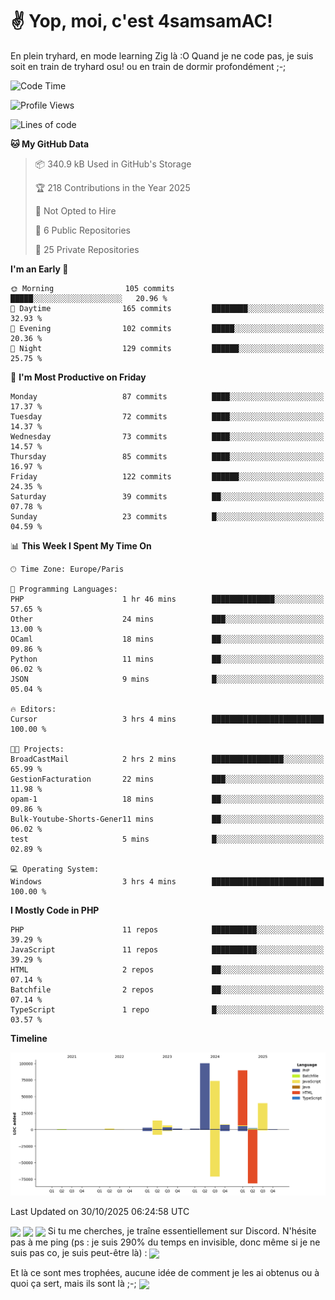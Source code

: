 # ✌ Yop, moi, c'est 4samsamAC!

En plein tryhard, en mode learning Zig là :O Quand je ne code pas, je suis soit en train de tryhard osu! ou en train de dormir profondément ;-;

<!--START_SECTION:waka-->
![Code Time](http://img.shields.io/badge/Code%20Time-911%20hrs%2014%20mins-blue)

![Profile Views](http://img.shields.io/badge/Profile%20Views-0-blue)

![Lines of code](https://img.shields.io/badge/From%20Hello%20World%20I%27ve%20Written-342.9%20thousand%20lines%20of%20code-blue)

**🐱 My GitHub Data** 

> 📦 340.9 kB Used in GitHub's Storage 
 > 
> 🏆 218 Contributions in the Year 2025
 > 
> 🚫 Not Opted to Hire
 > 
> 📜 6 Public Repositories 
 > 
> 🔑 25 Private Repositories 
 > 
**I'm an Early 🐤** 

```text
🌞 Morning                105 commits         █████░░░░░░░░░░░░░░░░░░░░   20.96 % 
🌆 Daytime                165 commits         ████████░░░░░░░░░░░░░░░░░   32.93 % 
🌃 Evening                102 commits         █████░░░░░░░░░░░░░░░░░░░░   20.36 % 
🌙 Night                  129 commits         ██████░░░░░░░░░░░░░░░░░░░   25.75 % 
```
📅 **I'm Most Productive on Friday** 

```text
Monday                   87 commits          ████░░░░░░░░░░░░░░░░░░░░░   17.37 % 
Tuesday                  72 commits          ████░░░░░░░░░░░░░░░░░░░░░   14.37 % 
Wednesday                73 commits          ████░░░░░░░░░░░░░░░░░░░░░   14.57 % 
Thursday                 85 commits          ████░░░░░░░░░░░░░░░░░░░░░   16.97 % 
Friday                   122 commits         ██████░░░░░░░░░░░░░░░░░░░   24.35 % 
Saturday                 39 commits          ██░░░░░░░░░░░░░░░░░░░░░░░   07.78 % 
Sunday                   23 commits          █░░░░░░░░░░░░░░░░░░░░░░░░   04.59 % 
```


📊 **This Week I Spent My Time On** 

```text
🕑︎ Time Zone: Europe/Paris

💬 Programming Languages: 
PHP                      1 hr 46 mins        ██████████████░░░░░░░░░░░   57.65 % 
Other                    24 mins             ███░░░░░░░░░░░░░░░░░░░░░░   13.00 % 
OCaml                    18 mins             ██░░░░░░░░░░░░░░░░░░░░░░░   09.86 % 
Python                   11 mins             ██░░░░░░░░░░░░░░░░░░░░░░░   06.02 % 
JSON                     9 mins              █░░░░░░░░░░░░░░░░░░░░░░░░   05.04 % 

🔥 Editors: 
Cursor                   3 hrs 4 mins        █████████████████████████   100.00 % 

🐱‍💻 Projects: 
BroadCastMail            2 hrs 2 mins        ████████████████░░░░░░░░░   65.99 % 
GestionFacturation       22 mins             ███░░░░░░░░░░░░░░░░░░░░░░   11.98 % 
opam-1                   18 mins             ██░░░░░░░░░░░░░░░░░░░░░░░   09.86 % 
Bulk-Youtube-Shorts-Gener11 mins             ██░░░░░░░░░░░░░░░░░░░░░░░   06.02 % 
test                     5 mins              █░░░░░░░░░░░░░░░░░░░░░░░░   02.89 % 

💻 Operating System: 
Windows                  3 hrs 4 mins        █████████████████████████   100.00 % 
```

**I Mostly Code in PHP** 

```text
PHP                      11 repos            ██████████░░░░░░░░░░░░░░░   39.29 % 
JavaScript               11 repos            ██████████░░░░░░░░░░░░░░░   39.29 % 
HTML                     2 repos             ██░░░░░░░░░░░░░░░░░░░░░░░   07.14 % 
Batchfile                2 repos             ██░░░░░░░░░░░░░░░░░░░░░░░   07.14 % 
TypeScript               1 repo              █░░░░░░░░░░░░░░░░░░░░░░░░   03.57 % 
```



**Timeline**

![Lines of Code chart](https://raw.githubusercontent.com/4samsamAC/4samsamAC/main/assets/bar_graph.png)


 Last Updated on 30/10/2025 06:24:58 UTC
<!--END_SECTION:waka-->
<img align="center" src="https://wakatime.com/share/@05e9693c-ae09-4eda-80e1-420e9727a814/cd575566-5d1a-4a1b-bd1b-7821aa98ed37.svg"/>
<img align="center" src="https://github-readme-stats.vercel.app/api?username=4samsamAC&show_icons=true&theme=midnight-purple&count_private=true"/>
<img align="center" src="https://github-readme-stats.vercel.app/api/top-langs/?username=4samsamAC&layout=compact&theme=midnight-purple&count_private=true"/>
<!-- [![Ashutosh's github activity graph](https://github-readme-activity-graph.vercel.app/graph?username=4samsamAC&bg_color=2f3640&color=00a8ff&line=82ccdd&point=00a8ff&area=true&hide_border=true)](https://github.com/ashutosh00710/github-readme-activity-graph) -->
Si tu me cherches, je traîne essentiellement sur Discord. N'hésite pas à me ping (ps : je suis 290% du temps en invisible, donc même si je ne suis pas co, je suis peut-être là) : 
<a href="discord://-/users/581625633830993961"><img align="center" src="https://discord.c99.nl/widget/theme-2/581625633830993961.png"/></a>

Et là ce sont mes trophées, aucune idée de comment je les ai obtenus ou à quoi ça sert, mais ils sont là ;-;
<img align="center" src="https://github-profile-trophy.vercel.app/?username=4samsamAC&theme=onedark"/>

